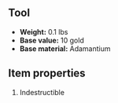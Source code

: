 ## Tool
- **Weight:** 0.1 lbs
- **Base value:** 10 gold
- **Base material:** Adamantium
## Item properties
1. Indestructible
